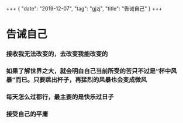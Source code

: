 +++
{
    "date": "2019-12-07",
    "tag": "gjzj",
    "title": "告诫自己"
}
+++
# 告诫自己

### 接收我无法改变的，去改变我能改变的

### 如果了解世界之大，就会明白自己当前所受的苦只不过是“杯中风暴”而已。只要跳出杯子，再猛烈的风暴也会变成微风

### 每天怎么过都行，最主要的是快乐过日子

### 接受自己的平庸
